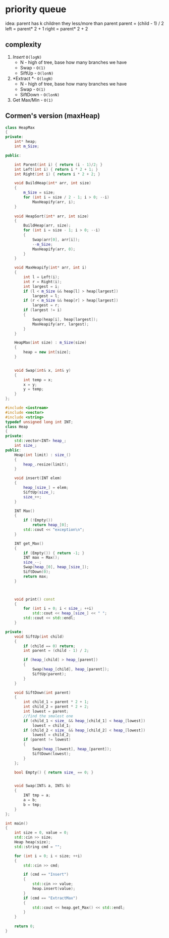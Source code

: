# priority queue

idea: parent has k children they less/more than parent
parent = (child - 1) / 2
left = parent* 2 + 1
right = parent* 2 + 2
## complexity
1. *Insert* `O(logN)` 
	- N - high of tree, base how many branches we have
	- Swap - `O(1)`
	- SiftUp - `O(lonN)`
2. *Extract *- `O(logN)` 
	- N - high of tree, base how many branches we have
	- Swap - `O(1)`
	- SiftDown - `O(lonN)`
3. Get Max/Min - `O(1)`


## Cormen's version (maxHeap)

```cpp
class HeapMax
{
private:
	int* heap;
	int m_Size;

public:

	int Parent(int i) { return (i - 1)/2; }
	int Left(int i) { return i * 2 + 1; }
	int Right(int i) { return i * 2 + 2; }

	void BuildHeap(int* arr, int size)
	{
		m_Size = size;
		for (int i = size / 2 - 1; i > 0; --i)
			MaxHeapify(arr, i);
	}
	
	void HeapSort(int* arr, int size)
	{
		BuildHeap(arr, size);
		for (int i = size - 1; i > 0; --i)
		{
			Swap(arr[0], arr[i]);
			--m_Size;
			MaxHeapify(arr, 0);
		}
	}

	void MaxHeapify(int* arr, int i)
	{
		int l = Left(i);
		int r = Right(i);
		int largest = i;
		if (l < m_Size && heap[l] > heap[largest])
			largest = l;
		if (r < m_Size && heap[r] > heap[largest])
			largest = r;
		if (largest != i)
		{
			Swap(heap[i], heap[largest]);
			MaxHeapify(arr, largest);
		}
	}

	HeapMax(int size) : m_Size(size)
	{
		heap = new int[size];
	}


	void Swap(int& x, int& y)
	{
		int temp = x;
		x = y;
		y = temp;
	}
};
```

```C++
#include <iostream>
#include <vector>
#include <string>
typedef unsigned long int INT;
class Heap
{
private:
	std::vector<INT> heap_;
	int size_;
public:
	Heap(int limit) : size_()
	{
		heap_.resize(limit);
	}

	void insert(INT elem)
	{
		heap_[size_] = elem;
		SiftUp(size_);
		size_++;
	}

	INT Max()
	{
		if (!Empty())
			return heap_[0];
		std::cout << "exception\n";
	}

	INT get_Max()
	{
		if (Empty()) { return -1; }
		INT max = Max();
		size_--;
		Swap(heap_[0], heap_[size_]);
		SiftDown(0);
		return max;
	}



	void print() const
	{
		for (int i = 0; i < size_; ++i)
			std::cout << heap_[size_] << " ";
		std::cout << std::endl;
	}

private:
	void SiftUp(int child)
	{
		if (child == 0) return;
		int parent = (child - 1) / 2;

		if (heap_[child] > heap_[parent])
		{
			Swap(heap_[child], heap_[parent]);
			SiftUp(parent);
		}
	}

	void SiftDown(int parent)
	{
		int child_1 = parent * 2 + 1;
		int child_2 = parent * 2 + 2;
		int lowest = parent;
		//find the smalest one
		if (child_1 < size_ && heap_[child_1] < heap_[lowest])
			lowest = child_1;
		if (child_2 < size_ && heap_[child_2] < heap_[lowest])
			lowest = child_2;
		if (parent != lowest)
		{
			Swap(heap_[lowest], heap_[parent]);
			SiftDown(lowest);
		}
	};

	bool Empty() { return size_ == 0; }


	void Swap(INT& a, INT& b)
	{
		INT tmp = a;
		a = b;
		b = tmp;
	}
};

int main()
{
	int size = 0, value = 0;
	std::cin >> size;
	Heap heap(size);
	std::string cmd = "";

	for (int i = 0; i < size; ++i)
	{
		std::cin >> cmd;

		if (cmd == "Insert")
		{
			std::cin >> value;
			heap.insert(value);
		}
		if (cmd == "ExtractMax")
		{
			std::cout << heap.get_Max() << std::endl;
		}
	}
	
	return 0;
}
```

